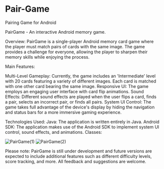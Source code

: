 # Pair-Game
Pairing Game for Android


PairGame - An interactive Android memory game.

Overview:
PairGame is a single-player Android memory card game where the player must match pairs of cards with the same image. The game provides a challenge for everyone, allowing the player to sharpen their memory skills while enjoying the process.

Main Features:

Multi-Level Gameplay: Currently, the game includes an 'Intermediate' level with 20 cards featuring a variety of different images. Each card is matched with one other card bearing the same image.
Responsive UI: The game employs an engaging user interface with card flip animations.
Sound Effects: Different sound effects are played when the user flips a card, finds a pair, selects an incorrect pair, or finds all pairs.
System UI Control: The game takes full advantage of the device's display by hiding the navigation and status bars for a more immersive gaming experience.

Technologies Used:
Java: The application is written entirely in Java.
Android SDK: The application makes use of the Android SDK to implement system UI control, sound effects, and animations.
Classes:


![PairGame(1)](https://github.com/CarlosNatanauan/Pair-Game/assets/94023674/2c782dc6-afd9-43fd-ab44-2446f7c50c82)
![PairGame(2)](https://github.com/CarlosNatanauan/Pair-Game/assets/94023674/4aa9fefd-d5be-468f-81e8-bb4fb3d99ad5)

Please note: PairGame is still under development and future versions are expected to include additional features such as different difficulty levels, score tracking, and more. All feedback and suggestions are welcome.
